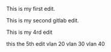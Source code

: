 This is my first edit.

This is my second gitlab edit.

This is my 4rd edit

this the 5th edit
vlan 20
vlan 30
vlan 40